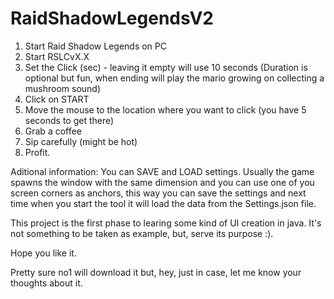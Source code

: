 # RaidShadowLegendsV2
1. Start Raid Shadow Legends on PC
2. Start RSLCvX.X
3. Set the Click (sec) - leaving it empty will use 10 seconds (Duration is optional but fun, when ending will play the mario growing on collecting a mushroom sound)
4. Click on START
5. Move the mouse to the location where you want to click (you have 5 seconds to get there)
6. Grab a coffee
7. Sip carefully (might be hot)
8. Profit.

Aditional information:
You can SAVE and LOAD settings. Usually the game spawns the window with the same dimension and you can use one of you screen corners as anchors, this way you can save the settings and next time when you start the tool it will load the data from the Settings.json file.

This project is the first phase to learing some kind of UI creation in java. It's not something to be taken as example, but, serve its purpose :).

Hope you like it.

Pretty sure no1 will download it but, hey, just in case, let me know your thoughts about it.
